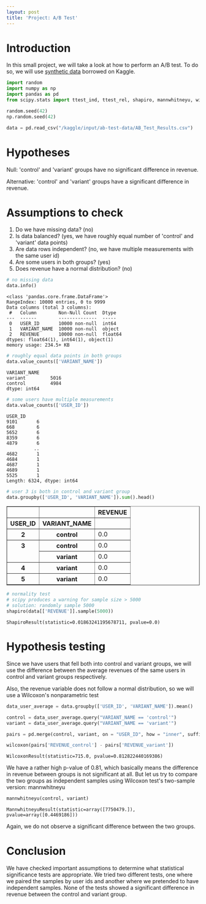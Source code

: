 ```yaml
---
layout: post
title: 'Project: A/B Test'
---
```


# Introduction

In this small project, we will take a look at how to perform an A/B test. To do so, we will use [synthetic data](https://www.kaggle.com/datasets/sergylog/ab-test-data) borrowed on Kaggle.

```python
import random
import numpy as np
import pandas as pd
from scipy.stats import ttest_ind, ttest_rel, shapiro, mannwhitneyu, wilcoxon

random.seed(42)
np.random.seed(42)
```


```python
data = pd.read_csv("/kaggle/input/ab-test-data/AB_Test_Results.csv")
```

# Hypotheses
Null: 'control' and 'variant' groups have no significant difference in revenue.

Alternative: 'control' and 'variant' groups have a significant difference in revenue.

# Assumptions to check

1. Do we have missing data? (no)
2. Is data balanced? (yes, we have roughly equal number of 'control' and 'variant' data points)
3. Are data rows independent? (no, we have multiple measurements with the same user id)
4. Are some users in both groups? (yes)
5. Does revenue have a normal distribution? (no)


```python
# no missing data
data.info()
```

    <class 'pandas.core.frame.DataFrame'>
    RangeIndex: 10000 entries, 0 to 9999
    Data columns (total 3 columns):
     #   Column        Non-Null Count  Dtype  
    ---  ------        --------------  -----  
     0   USER_ID       10000 non-null  int64  
     1   VARIANT_NAME  10000 non-null  object 
     2   REVENUE       10000 non-null  float64
    dtypes: float64(1), int64(1), object(1)
    memory usage: 234.5+ KB



```python
# roughly equal data points in both groups
data.value_counts(['VARIANT_NAME'])
```




    VARIANT_NAME
    variant         5016
    control         4984
    dtype: int64




```python
# some users have multiple measurements
data.value_counts(['USER_ID'])
```




    USER_ID
    9101       6
    668        6
    5652       6
    8359       6
    4879       6
              ..
    4682       1
    4684       1
    4687       1
    4689       1
    5525       1
    Length: 6324, dtype: int64




```python
# user 3 is both in control and variant group
data.groupby(['USER_ID', 'VARIANT_NAME']).sum().head()
```




<div>
<style scoped>
    .dataframe tbody tr th:only-of-type {
        vertical-align: middle;
    }

    .dataframe tbody tr th {
        vertical-align: top;
    }

    .dataframe thead th {
        text-align: right;
    }
</style>
<table border="1" class="dataframe">
  <thead>
    <tr style="text-align: right;">
      <th></th>
      <th></th>
      <th>REVENUE</th>
    </tr>
    <tr>
      <th>USER_ID</th>
      <th>VARIANT_NAME</th>
      <th></th>
    </tr>
  </thead>
  <tbody>
    <tr>
      <th>2</th>
      <th>control</th>
      <td>0.0</td>
    </tr>
    <tr>
      <th rowspan="2" valign="top">3</th>
      <th>control</th>
      <td>0.0</td>
    </tr>
    <tr>
      <th>variant</th>
      <td>0.0</td>
    </tr>
    <tr>
      <th>4</th>
      <th>variant</th>
      <td>0.0</td>
    </tr>
    <tr>
      <th>5</th>
      <th>variant</th>
      <td>0.0</td>
    </tr>
  </tbody>
</table>
</div>




```python
# normality test
# scipy produces a warning for sample size > 5000
# solution: randomly sample 5000
shapiro(data[['REVENUE']].sample(5000))
```




    ShapiroResult(statistic=0.01863241195678711, pvalue=0.0)



# Hypothesis testing

Since we have users that fell both into control and variant groups, we will use the difference between the average revenues of the same users in control and variant groups respectively.

Also, the revenue variable does not follow a normal distribution, so we will use a Wilcoxon's nonparametric test


```python
data_user_average = data.groupby(['USER_ID', 'VARIANT_NAME']).mean()
```


```python
control = data_user_average.query("VARIANT_NAME == 'control'")
variant = data_user_average.query("VARIANT_NAME == 'variant'")
```


```python
pairs = pd.merge(control, variant, on = "USER_ID", how = "inner", suffixes = ("_control", "_variant"))
```


```python
wilcoxon(pairs['REVENUE_control'] - pairs['REVENUE_variant'])
```




    WilcoxonResult(statistic=715.0, pvalue=0.812822440169386)



We have a rather high p-value of 0.81, which basically means the difference in revenue between groups is not significant at all. But let us try to compare the two groups as independent samples using Wilcoxon test's two-sample version: mannwhitneyu


```python
mannwhitneyu(control, variant)
```




    MannwhitneyuResult(statistic=array([7750479.]), pvalue=array([0.4469186]))



Again, we do not observe a significant difference between the two groups.

# Conclusion
We have checked important assumptions to determine what statistical significance tests are appropriate. We tried two different tests, one where we paired the samples by user ids and another where we pretended to have independent samples. None of the tests showed a significant difference in revenue between the control and variant group.
